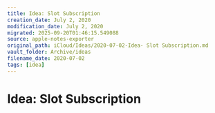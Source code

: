 ```yaml
---
title: Idea: Slot Subscription
creation_date: July 2, 2020
modification_date: July 2, 2020
migrated: 2025-09-20T01:46:15.549088
source: apple-notes-exporter
original_path: iCloud/Ideas/2020-07-02-Idea- Slot Subscription.md
vault_folder: Archive/ideas
filename_date: 2020-07-02
tags: [idea]
---
```



# Idea: Slot Subscription

